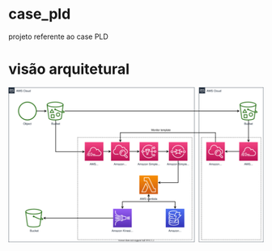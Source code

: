 # case_pld
projeto referente ao case PLD

# visão arquitetural
![Alt text here](images/case_pld.svg)